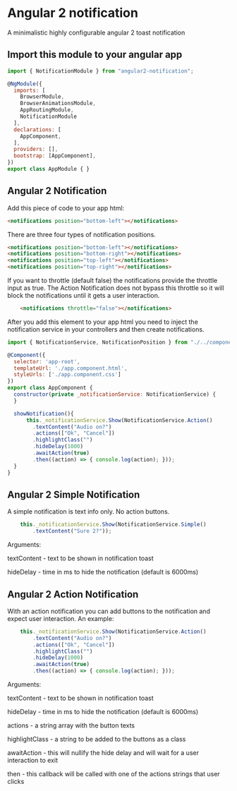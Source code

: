 
# Angular 2 notification

A minimalistic highly configurable angular 2 toast notification

## Import this module to your angular app

```js
import { NotificationModule } from "angular2-notification";

@NgModule({
  imports: [
    BrowserModule,
    BrowserAnimationsModule,
    AppRoutingModule,
    NotificationModule
  ],
  declarations: [
    AppComponent,
  ],
  providers: [],
  bootstrap: [AppComponent],
})
export class AppModule { }
```

## Angular 2 Notification

Add this piece of code to your app html:

```html
<notifications position="bottom-left"></notifications>
```

There are three four types of notification positions.

```html
<notifications position="bottom-left"></notifications>
<notifications position="bottom-right"></notifications>
<notifications position="top-left"></notifications>
<notifications position="top-right"></notifications>
```

If you want to throttle (default false) the notifications provide the throttle input as true. The Action Notification does not bypass this throttle so it will block the notifications until it gets a user interaction.

```html
    <notifications throttle="false"></notifications>
```

After you add this element to your app html you need to inject the notification service in your controllers and then create notifications.

```js
import { NotificationService, NotificationPosition } from "./../components/notification";

@Component({
  selector: 'app-root',
  templateUrl: './app.component.html',
  styleUrls: ['./app.component.css']
})
export class AppComponent {
  constructor(private _notificationService: NotificationService) {
  }

  showNotification(){
      this._notificationService.Show(NotificationService.Action()
        .textContent("Audio on?")
        .actions(["Ok", "Cancel"])
        .highlightClass("")
        .hideDelay(1000)
        .awaitAction(true)
        .then((action) => { console.log(action); }));
  }
}
```

## Angular 2 Simple Notification

A simple notification is text info only. No action buttons.

```js
    this._notificationService.Show(NotificationService.Simple()
        .textContent("Sure 2?"));
```



Arguments:

textContent         -           text to be shown in notification toast

hideDelay           -           time in ms to hide the notification (default is 6000ms)


## Angular 2 Action Notification

With an action notification you can add buttons to the notification and expect user interaction.
An example:

```js
    this._notificationService.Show(NotificationService.Action()
        .textContent("Audio on?")
        .actions(["Ok", "Cancel"])
        .highlightClass("")
        .hideDelay(1000)
        .awaitAction(true)
        .then((action) => { console.log(action); }));
```



Arguments:

textContent         -           text to be shown in notification toast

hideDelay           -           time in ms to hide the notification (default is 6000ms)

actions             -           a string array with the button texts

highlightClass      -           a string to be added to the buttons as a class

awaitAction         -           this will nullify the hide delay and will wait for a user interaction to exit

then                -           this callback will be called with one of the actions strings that user clicks